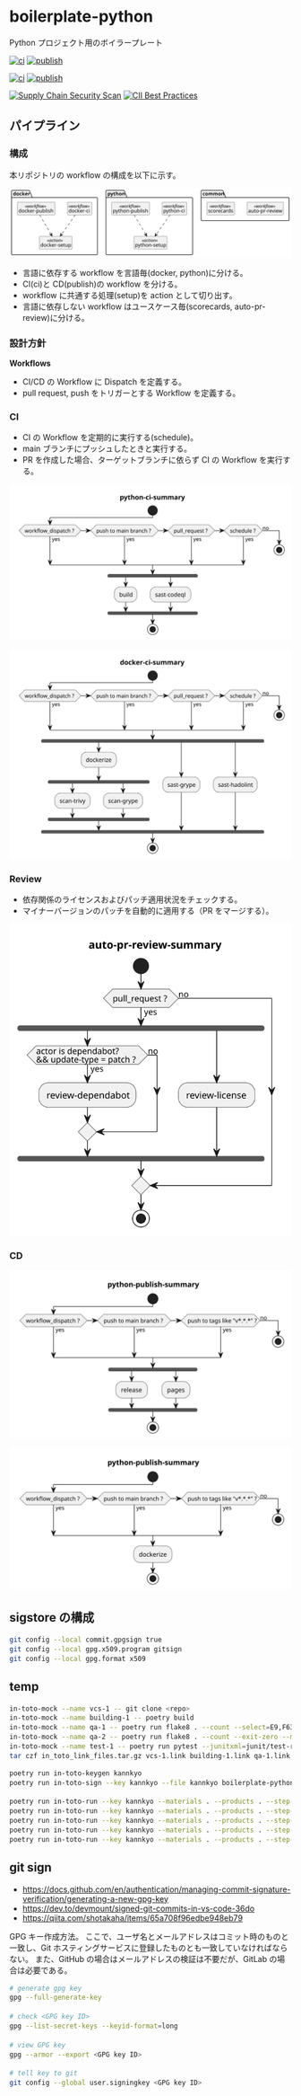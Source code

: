 # boilerplate-python

Python プロジェクト用のボイラープレート

[![ci](https://github.com/kannkyo/boilerplate-python/actions/workflows/python-ci.yml/badge.svg)](https://github.com/kannkyo/boilerplate-python/actions/workflows/python-ci.yml)
[![publish](https://github.com/kannkyo/boilerplate-python/actions/workflows/python-publish.yml/badge.svg)](https://github.com/kannkyo/boilerplate-python/actions/workflows/python-publish.yml)

[![ci](https://github.com/kannkyo/boilerplate-python/actions/workflows/docker-ci.yml/badge.svg)](https://github.com/kannkyo/boilerplate-python/actions/workflows/docker-ci.yml)
[![publish](https://github.com/kannkyo/boilerplate-python/actions/workflows/docker-publish.yml/badge.svg)](https://github.com/kannkyo/boilerplate-python/actions/workflows/docker-publish.yml)

[![Supply Chain Security Scan](https://github.com/kannkyo/boilerplate-python/actions/workflows/scorecards.yml/badge.svg)](https://github.com/kannkyo/boilerplate-python/actions/workflows/scorecards.yml)
[![CII Best Practices](https://bestpractices.coreinfrastructure.org/projects/6051/badge)](https://bestpractices.coreinfrastructure.org/projects/6051)

## パイプライン

### 構成

本リポジトリの workflow の構成を以下に示す。

![](images/plantuml/component/workflow.svg)

* 言語に依存する workflow を言語毎(docker, python)に分ける。
* CI(ci)と CD(publish)の workflow を分ける。
* workflow に共通する処理(setup)を action として切り出す。
* 言語に依存しない workflow はユースケース毎(scorecards, auto-pr-review)に分ける。

### 設計方針

**Workflows**

* CI/CD の Workflow に Dispatch を定義する。
* pull request, push をトリガーとする Workflow を定義する。

### CI

* CI の Workflow を定期的に実行する(schedule)。
* main ブランチにプッシュしたときと実行する。
* PR を作成した場合、ターゲットブランチに依らず CI の Workflow を実行する。

![](images/plantuml/workflows/python-ci-summary.svg)

![](images/plantuml/workflows/docker-ci-summary.svg)

### Review

* 依存関係のライセンスおよびパッチ適用状況をチェックする。
* マイナーバージョンのパッチを自動的に適用する（PR をマージする）。

![](images/plantuml/workflows/auto-pr-review-summary.svg)

### CD

![](images/plantuml/workflows/python-publish-summary.svg)

![](images/plantuml/workflows/docker-publish-summary.svg)

## sigstore の構成

```bash
git config --local commit.gpgsign true
git config --local gpg.x509.program gitsign
git config --local gpg.format x509
```

## temp

```bash
in-toto-mock --name vcs-1 -- git clone <repo>
in-toto-mock --name building-1 -- poetry build
in-toto-mock --name qa-1 -- poetry run flake8 . --count --select=E9,F63,F7,F82 --show-source --statistics
in-toto-mock --name qa-2 -- poetry run flake8 . --count --exit-zero --max-complexity=10 --max-line-length=127 --statistics
in-toto-mock --name test-1 -- poetry run pytest --junitxml=junit/test-results.xml --cov=src --cov-report=xml --cov-report=html
tar czf in_toto_link_files.tar.gz vcs-1.link building-1.link qa-1.link qa-2.link test-1.link 
```

```bash
poetry run in-toto-keygen kannkyo
poetry run in-toto-sign --key kannkyo --file kannkyo boilerplate-python.layout

poetry run in-toto-run --key kannkyo --materials . --products . --step-name vcs-1 -- git clone https://github.com/kannkyo/boilerplate-python
poetry run in-toto-run --key kannkyo --materials . --products . --step-name building-1 -- poetry build
poetry run in-toto-run --key kannkyo --materials . --products . --step-name qa-1 -- poetry run flake8 . --count --select=E9,F63,F7,F82 --show-source --statistics
poetry run in-toto-run --key kannkyo --materials . --products . --step-name qa-2 -- poetry run flake8 . --count --exit-zero --max-complexity=10 --max-line-length=127 --statistics
poetry run in-toto-run --key kannkyo --materials . --products . --step-name test-1 -- poetry run pytest --junitxml=junit/test-results.xml --cov=src --cov-report=xml --cov-report=html
```

## git sign

* https://docs.github.com/en/authentication/managing-commit-signature-verification/generating-a-new-gpg-key
* https://dev.to/devmount/signed-git-commits-in-vs-code-36do
* https://qiita.com/shotakaha/items/65a708f96edbe948eb79

GPG キー作成方法。
ここで、ユーザ名とメールアドレスはコミット時のものと一致し、Git ホスティングサービスに登録したものとも一致していなければならない。
また、GitHub の場合はメールアドレスの検証は不要だが、GitLab の場合は必要である。

```bash
# generate gpg key
gpg --full-generate-key

# check <GPG key ID>
gpg --list-secret-keys --keyid-format=long

# view GPG key
gpg --armor --export <GPG key ID>

# tell key to git
git config --global user.signingkey <GPG key ID>
```

